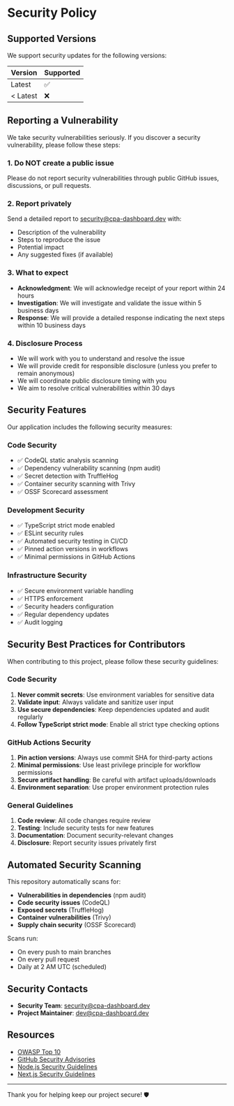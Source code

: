 # Security Policy

## Supported Versions

We support security updates for the following versions:

| Version | Supported          |
| ------- | ------------------ |
| Latest  | :white_check_mark: |
| < Latest| :x:               |

## Reporting a Vulnerability

We take security vulnerabilities seriously. If you discover a security vulnerability, please follow these steps:

### 1. Do NOT create a public issue

Please do not report security vulnerabilities through public GitHub issues, discussions, or pull requests.

### 2. Report privately

Send a detailed report to [security@cpa-dashboard.dev](mailto:security@cpa-dashboard.dev) with:

- Description of the vulnerability
- Steps to reproduce the issue
- Potential impact
- Any suggested fixes (if available)

### 3. What to expect

- **Acknowledgment**: We will acknowledge receipt of your report within 24 hours
- **Investigation**: We will investigate and validate the issue within 5 business days
- **Response**: We will provide a detailed response indicating the next steps within 10 business days

### 4. Disclosure Process

- We will work with you to understand and resolve the issue
- We will provide credit for responsible disclosure (unless you prefer to remain anonymous)
- We will coordinate public disclosure timing with you
- We aim to resolve critical vulnerabilities within 30 days

## Security Features

Our application includes the following security measures:

### Code Security
- ✅ CodeQL static analysis scanning
- ✅ Dependency vulnerability scanning (npm audit)
- ✅ Secret detection with TruffleHog
- ✅ Container security scanning with Trivy
- ✅ OSSF Scorecard assessment

### Development Security
- ✅ TypeScript strict mode enabled
- ✅ ESLint security rules
- ✅ Automated security testing in CI/CD
- ✅ Pinned action versions in workflows
- ✅ Minimal permissions in GitHub Actions

### Infrastructure Security
- ✅ Secure environment variable handling
- ✅ HTTPS enforcement
- ✅ Security headers configuration
- ✅ Regular dependency updates
- ✅ Audit logging

## Security Best Practices for Contributors

When contributing to this project, please follow these security guidelines:

### Code Security
1. **Never commit secrets**: Use environment variables for sensitive data
2. **Validate input**: Always validate and sanitize user input
3. **Use secure dependencies**: Keep dependencies updated and audit regularly
4. **Follow TypeScript strict mode**: Enable all strict type checking options

### GitHub Actions Security
1. **Pin action versions**: Always use commit SHA for third-party actions
2. **Minimal permissions**: Use least privilege principle for workflow permissions
3. **Secure artifact handling**: Be careful with artifact uploads/downloads
4. **Environment separation**: Use proper environment protection rules

### General Guidelines
1. **Code review**: All code changes require review
2. **Testing**: Include security tests for new features
3. **Documentation**: Document security-relevant changes
4. **Disclosure**: Report security issues privately first

## Automated Security Scanning

This repository automatically scans for:

- **Vulnerabilities in dependencies** (npm audit)
- **Code security issues** (CodeQL)
- **Exposed secrets** (TruffleHog)
- **Container vulnerabilities** (Trivy)
- **Supply chain security** (OSSF Scorecard)

Scans run:
- On every push to main branches
- On every pull request
- Daily at 2 AM UTC (scheduled)

## Security Contacts

- **Security Team**: [security@cpa-dashboard.dev](mailto:security@cpa-dashboard.dev)
- **Project Maintainer**: [dev@cpa-dashboard.dev](mailto:dev@cpa-dashboard.dev)

## Resources

- [OWASP Top 10](https://owasp.org/www-project-top-ten/)
- [GitHub Security Advisories](https://github.com/advisories)
- [Node.js Security Guidelines](https://nodejs.org/en/security/)
- [Next.js Security Guidelines](https://nextjs.org/docs/pages/building-your-application/configuring/content-security-policy)

---

Thank you for helping keep our project secure! 🛡️
